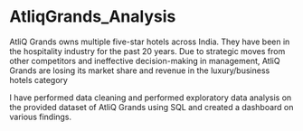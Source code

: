 # AtliqGrands_Analysis

AtliQ Grands owns multiple five-star hotels across India. They have been in the hospitality industry for the past 20 years. Due to strategic moves from other competitors and ineffective decision-making in management, AtliQ Grands are losing its market share and revenue in the luxury/business hotels category

I have performed data cleaning and performed exploratory data analysis on the provided dataset of AtliQ Grands using SQL and created a dashboard on various findings.
